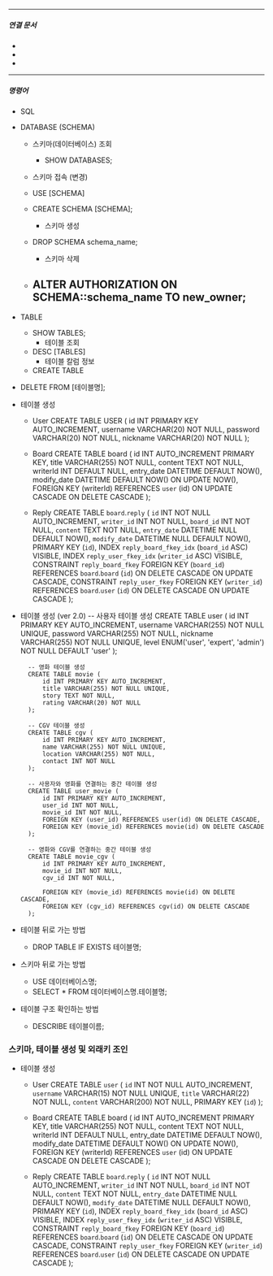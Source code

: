 
----
##### 연결 문서

- 
- 
- 
---

##### 명령어

- SQL
	
- DATABASE (SCHEMA)
	- 스키마(데이터베이스) 조회
		- SHOW DATABASES;
	- 스키마 접속 (변경)
	- USE [SCHEMA]

	- CREATE SCHEMA [SCHEMA];
		- 스키마 생성
	- DROP SCHEMA schema_name;
		- 스키마 삭제
	- ALTER AUTHORIZATION ON SCHEMA::schema_name TO new_owner;
		- 
	
- TABLE
	- SHOW TABLES;
		- 테이블 조회
	- DESC [TABLES]
		- 테이블 칼럼 정보
	- CREATE TABLE 
	  
- DELETE FROM [테이블명];
	  
- 테이블 생성
	- User
		CREATE TABLE USER (
	    id INT PRIMARY KEY AUTO_INCREMENT,
	    username VARCHAR(20) NOT NULL,
	    password VARCHAR(20) NOT NULL,
	    nickname VARCHAR(20) NOT NULL
		);
		
	- Board
		CREATE TABLE board ( 
		id INT AUTO_INCREMENT PRIMARY KEY, 
		title VARCHAR(255) NOT NULL, 
		content TEXT NOT NULL, 
		writerId INT DEFAULT NULL, 
		entry_date DATETIME DEFAULT NOW(), 
		modify_date DATETIME DEFAULT NOW() ON UPDATE NOW(), 
		FOREIGN KEY (writerId) REFERENCES `user` (id) 
		ON UPDATE CASCADE ON DELETE CASCADE
		);
		
	- Reply
		CREATE TABLE `board`.`reply` (
		`id` INT NOT NULL AUTO_INCREMENT, 
		`writer_id` INT NOT NULL, 
		`board_id` INT NOT NULL, 
		`content` TEXT NOT NULL, 
		`entry_date` DATETIME NULL DEFAULT NOW(), 
		`modify_date` DATETIME NULL DEFAULT NOW(), 
		PRIMARY KEY (`id`), 
		INDEX `reply_board_fkey_idx` (`board_id` ASC) VISIBLE, 
		INDEX `reply_user_fkey_idx` (`writer_id` ASC) VISIBLE, 
		CONSTRAINT `reply_board_fkey` 
		FOREIGN KEY (`board_id`) 
		REFERENCES `board`.`board` (`id`) 
		ON DELETE CASCADE 
		ON UPDATE CASCADE, 
		CONSTRAINT `reply_user_fkey` 
		FOREIGN KEY (`writer_id`) 
		REFERENCES `board`.`user` (`id`) 
		ON DELETE CASCADE 
		ON UPDATE CASCADE
		);
		
- 테이블 생성 (ver 2.0)
		-- 사용자 테이블 생성
		CREATE TABLE user (
		    id INT PRIMARY KEY AUTO_INCREMENT,
		    username VARCHAR(255) NOT NULL UNIQUE,
		    password VARCHAR(255) NOT NULL,
		    nickname VARCHAR(255) NOT NULL UNIQUE,
		    level ENUM('user', 'expert', 'admin') NOT NULL DEFAULT 'user' 
		);
		
		-- 영화 테이블 생성
		CREATE TABLE movie (
		    id INT PRIMARY KEY AUTO_INCREMENT,
			title VARCHAR(255) NOT NULL UNIQUE,
		    story TEXT NOT NULL,
		    rating VARCHAR(20) NOT NULL
		);
		
		-- CGV 테이블 생성
		CREATE TABLE cgv (
		    id INT PRIMARY KEY AUTO_INCREMENT,
		    name VARCHAR(255) NOT NULL UNIQUE,
		    location VARCHAR(255) NOT NULL,
		    contact INT NOT NULL
		);
		
		-- 사용자와 영화를 연결하는 중간 테이블 생성
		CREATE TABLE user_movie (
		    id INT PRIMARY KEY AUTO_INCREMENT,
		    user_id INT NOT NULL,
		    movie_id INT NOT NULL,
		    FOREIGN KEY (user_id) REFERENCES user(id) ON DELETE CASCADE,
		    FOREIGN KEY (movie_id) REFERENCES movie(id) ON DELETE CASCADE
		);
		
		-- 영화와 CGV를 연결하는 중간 테이블 생성
		CREATE TABLE movie_cgv (
		    id INT PRIMARY KEY AUTO_INCREMENT,
		    movie_id INT NOT NULL,
		    cgv_id INT NOT NULL,

		    FOREIGN KEY (movie_id) REFERENCES movie(id) ON DELETE CASCADE,
		    FOREIGN KEY (cgv_id) REFERENCES cgv(id) ON DELETE CASCADE
		);
	
	  
- 테이블 뒤로 가는 방법
	- DROP TABLE IF EXISTS 테이블명;
	
- 스키마 뒤로 가는 방법
	- USE 데이터베이스명;
	- SELECT * FROM 데이터베이스명.테이블명;
	
- 테이블 구조 확인하는 방법
	- DESCRIBE 테이블이름;


### 스키마, 테이블 생성 및 외래키 조인

- 테이블 생성
		
	- User
		CREATE TABLE `user` ( 
		`id` INT NOT NULL AUTO_INCREMENT, 
		`username` VARCHAR(15) NOT NULL UNIQUE, 
		`title` VARCHAR(22) NOT NULL, 
		`content` VARCHAR(200) NOT NULL, PRIMARY KEY (`id`)
		);
		
	- Board
		CREATE TABLE board ( 
		id INT AUTO_INCREMENT PRIMARY KEY, 
		title VARCHAR(255) NOT NULL, 
		content TEXT NOT NULL, 
		writerId INT DEFAULT NULL, 
		entry_date DATETIME DEFAULT NOW(), 
		modify_date DATETIME DEFAULT NOW() ON UPDATE NOW(), 
		FOREIGN KEY (writerId) REFERENCES `user` (id) 
		ON UPDATE CASCADE ON DELETE CASCADE
		);
		
	- Reply
		CREATE TABLE `board`.`reply` (
		`id` INT NOT NULL AUTO_INCREMENT, 
		`writer_id` INT NOT NULL, 
		`board_id` INT NOT NULL, 
		`content` TEXT NOT NULL, 
		`entry_date` DATETIME NULL DEFAULT NOW(), 
		`modify_date` DATETIME NULL DEFAULT NOW(), 
		PRIMARY KEY (`id`), 
		INDEX `reply_board_fkey_idx` (`board_id` ASC) VISIBLE, 
		INDEX `reply_user_fkey_idx` (`writer_id` ASC) VISIBLE, 
		CONSTRAINT `reply_board_fkey` 
		FOREIGN KEY (`board_id`) 
		REFERENCES `board`.`board` (`id`) 
		ON DELETE CASCADE 
		ON UPDATE CASCADE, 
		CONSTRAINT `reply_user_fkey` 
		FOREIGN KEY (`writer_id`) 
		REFERENCES `board`.`user` (`id`) 
		ON DELETE CASCADE 
		ON UPDATE CASCADE
		);

